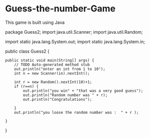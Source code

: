 # Guess-the-number-Game
This game is built using Java

package Guess2;
import java.util.Scanner;
import java.util.Random;

import static java.lang.System.out;
import static java.lang.System.in;

public class Guess2 {

	public static void main(String[] args) {
		// TODO Auto-generated method stub
		out.println("enter an int from 1 to 10");
		int n = new Scanner(in).nextInt();
		
		int r = new Random().nextInt(10)+1;
		if (r==n) {
			out.println("you win" + "that was a very good guess");
			out.println("Random number was " + r);
			out.println("Congratulations");
			
		}
		out.println("you loose the random number was :	" + r );
	
	}

}
